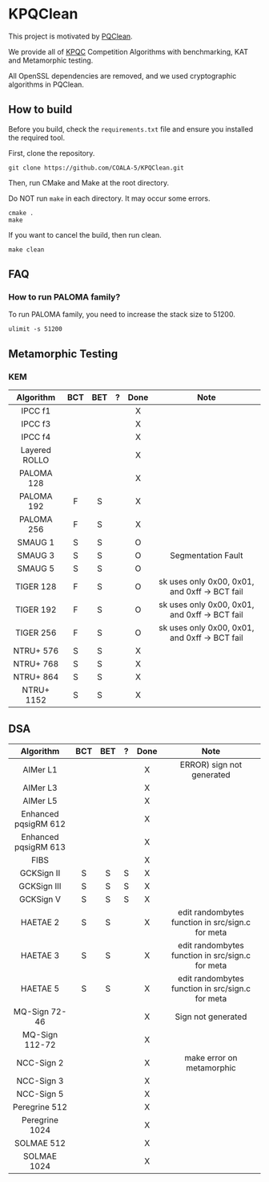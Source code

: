 # KPQClean

This project is motivated by [PQClean](https://github.com/PQClean/PQClean).

We provide all of [KPQC](https://www.kpqc.or.kr/competition.html) Competition Algorithms with benchmarking, KAT and Metamorphic testing.

All OpenSSL dependencies are removed, and we used cryptographic algorithms in PQClean.

## How to build
Before you build, check the ```requirements.txt``` file and ensure you installed the required tool.

First, clone the repository.
```
git clone https://github.com/COALA-5/KPQClean.git
```

Then, run CMake and Make at the root directory.

Do NOT run ```make``` in each directory. It may occur some errors.
```
cmake .
make
```

If you want to cancel the build, then run clean.
```
make clean
```

## FAQ
### How to run PALOMA family?
To run PALOMA family, you need to increase the stack size to 51200.
```
ulimit -s 51200
```

## Metamorphic Testing
### KEM
|Algorithm|BCT|BET|?|Done|Note|
|:---:|:---:|:---:|:---:|:---:|:---:|
|IPCC f1||||X||
|IPCC f3||||X||
|IPCC f4||||X||
|Layered ROLLO||||X||
|PALOMA 128||||X||
|PALOMA 192|F|S||X||
|PALOMA 256|F|S||X||
|SMAUG 1|S|S||O||
|SMAUG 3|S|S||O|Segmentation Fault|
|SMAUG 5|S|S||O||
|TIGER 128|F|S||O|sk uses only 0x00, 0x01, and 0xff -> BCT fail|
|TIGER 192|F|S||O|sk uses only 0x00, 0x01, and 0xff -> BCT fail|
|TIGER 256|F|S||O|sk uses only 0x00, 0x01, and 0xff -> BCT fail|
|NTRU+ 576|S|S||X||
|NTRU+ 768|S|S||X||
|NTRU+ 864|S|S||X||
|NTRU+ 1152|S|S||X||

## DSA
|Algorithm|BCT|BET|?|Done|Note|
|:---:|:---:|:---:|:---:|:---:|:---:|
|AIMer L1||||X|ERROR) sign not generated|
|AIMer L3||||X||
|AIMer L5||||X||
|Enhanced pqsigRM 612||||X||
|Enhanced pqsigRM 613||||X||
|FIBS||||X||
|GCKSign II|S|S|S|X||
|GCKSign III|S|S|S|X||
|GCKSign V|S|S|S|X||
|HAETAE 2|S|S||X|edit randombytes function in src/sign.c for meta|
|HAETAE 3|S|S||X|edit randombytes function in src/sign.c for meta|
|HAETAE 5|S|S||X|edit randombytes function in src/sign.c for meta|
|MQ-Sign 72-46||||X|Sign not generated|
|MQ-Sign 112-72||||X||
|NCC-Sign 2||||X|make error on metamorphic|
|NCC-Sign 3||||X||
|NCC-Sign 5||||X||
|Peregrine 512||||X||
|Peregrine 1024||||X||
|SOLMAE 512||||X||
|SOLMAE 1024||||X||


